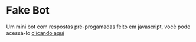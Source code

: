 # Fake Bot

Um mini bot com respostas pré-progamadas feito em javascript, você pode acessá-lo [clicando aqui](https://carloshenryck.github.io/FakeBot/)
